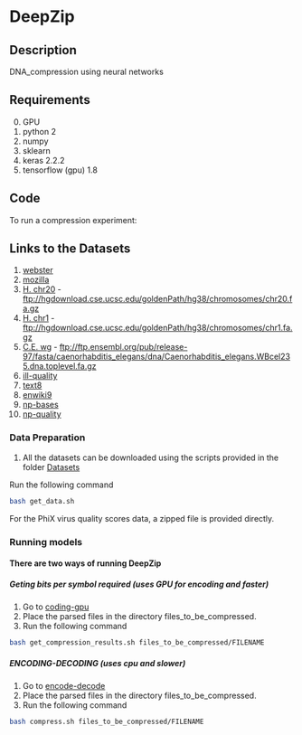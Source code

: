 # DeepZip

## Description
DNA_compression using neural networks


## Requirements
0. GPU
1. python 2
2. numpy
3. sklearn
4. keras 2.2.2
5. tensorflow (gpu) 1.8

## Code
To run a compression experiment: 


## Links to the Datasets
1. [webster](http://sun.aei.polsl.pl/~sdeor/index.php?page=silesia)
2. [mozilla](http://sun.aei.polsl.pl/~sdeor/index.php?page=silesia)
3. [H. chr20](ftp://hgdownload.cse.ucsc.edu/goldenPath/hg38/chromosomes/chr20.fa.gz) - ftp://hgdownload.cse.ucsc.edu/goldenPath/hg38/chromosomes/chr20.fa.gz
4. [H. chr1](ftp://hgdownload.cse.ucsc.edu/goldenPath/hg38/chromosomes/chr1.fa.gz) - ftp://hgdownload.cse.ucsc.edu/goldenPath/hg38/chromosomes/chr1.fa.gz
5. [C.E. wg](ftp://ftp.ensembl.org/pub/release-97/fasta/caenorhabditis_elegans/dna/Caenorhabditis_elegans.WBcel235.dna.toplevel.fa.gz) - ftp://ftp.ensembl.org/pub/release-97/fasta/caenorhabditis_elegans/dna/Caenorhabditis_elegans.WBcel235.dna.toplevel.fa.gz
6. [ill-quality](http://bix.ucsd.edu/projects/singlecell/nbt_data.html)
7. [text8](http://www.mattmahoney.net/dc/textdata.html)
8. [enwiki9](http://www.mattmahoney.net/dc/textdata.html)
9. [np-bases](https://github.com/nanopore-wgs-consortium/NA12878)
10. [np-quality](https://github.com/nanopore-wgs-consortium/NA12878)

### Data Preparation
1. All the datasets can be downloaded using the scripts provided in the folder [Datasets](./Datasets)


Run the following command
```bash 
bash get_data.sh
```

For the PhiX virus quality scores data, a zipped file is provided directly.

### Running models
#### There are two ways of running DeepZip

##### Geting bits per symbol required (uses GPU for encoding and faster)
1. Go to [coding-gpu](./coding-gpu)
2. Place the parsed files in the directory files_to_be_compressed.
3. Run the following command

```bash 
bash get_compression_results.sh files_to_be_compressed/FILENAME
```

##### ENCODING-DECODING (uses cpu and slower)
1. Go to [encode-decode](./encode-decode)
2. Place the parsed files in the directory files_to_be_compressed.
3. Run the following command

```bash 
bash compress.sh files_to_be_compressed/FILENAME
```
